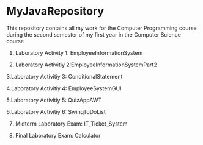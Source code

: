 # MyJavaRepository

This repository contains all my work for the Computer Programming course during the second semester of my first year in the Computer Science course

1. Laboratory Activity 1: EmployeeInformationSystem

2. Laboratory Activitiy 2:EmployeeInformationSystemPart2

3.Laboratory Activitiy 3: ConditionalStatement
  
4.Laboratory Activitiy 4: EmployeeSystemGUI

5.Laboratory Activitiy 5: QuizAppAWT

6.Laboratory Activitiy 6: SwingToDoList

7. Midterm Laboratory Exam: IT_Ticket_System

8. Final Laboratory Exam: Calculator
